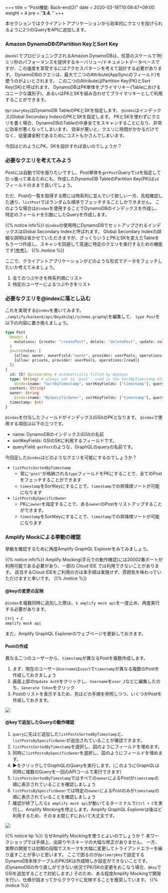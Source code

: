 +++
title = "Post機能: Back-end(2)"
date = 2020-03-18T10:09:47+09:00
weight = 4
pre = "<b>3.4. </b>"
+++

本セクションではクライアントアプリケーションから効率的にクエリを投げられるように2つのQueryをAPIに追加します。

### Amazon DynamoDBのPartition KeyとSort Key
`@model`でプロビジョニングされるAmazon DynamoDBは、任意のスケールで1桁ミリ秒のパフォーマンスを提供するキーバリュー/ドキュメントデータベースですが、この速度を享受するにはアクセスパターンを考えて設計する必要があります。
DynamoDBのクエリは、最大で二つのAttribute(AppSyncのフィールド)を使うのがよいとされます。
この二つのAttributeはPartition Key(PK)とSort Key(SK)と呼ばれます。
DynamoDBはPK単体をプライマリキー(Tableにおけるユニークな識別子)、あるいはPKとSKを組み合わせてプライマリキーとして利用することができます。

`@primaryKey`はDynamoDB TableのPKとSKを指定します。
`@index`はインデックス(Global Secondary Index)のPKとSKを指定します。
PKとSKを使わずにクエリを書く場合、DynamoDBのTableの中身全てをスキャンすることになり、非常に効率が悪くなってしまいます。
効率が悪いと、クエリに時間がかかるだけでなく、従量課金制であるためにコストもかさんでしまいます。

今回はどのようにPK、SKを設計すれば良いのでしょうか？

### 必要なクエリを考えてみよう
Postには自動でIDを振りたいですし、Post単体を`getPost`Queryで`id`を指定して引っ張って来るためにも、作成したDynamoDB TableのPartition Key(PK)は`id`フィールドのままで良いでしょう。

ただ、Postの一覧を取得する際には時系列に並んでいて欲しい一方、先程確認した通り、`listPost`ではランダムな順序でフェッチすることしかできません。
このような場合は`@index`を使用することでDynamoDBのインデックスを作成し、特定のフィールドを引数にしたQueryを作成します。

{{% notice info%}}
`@index`の使用時にDynamoDBでセットアップされるインデックスはGlobal Secondary Indexと呼ばれます。
Global Secondary Indexの詳細な説明は省かせていただきますが、ざっくりいうとPKとSKを変えたTableをもう一つ作成し、スキャンを回避して高速に特定のクエリを実行するための機能です[[参考](https://docs.aws.amazon.com/ja_jp/amazondynamodb/latest/developerguide/GSI.html)]。
{{% /notice %}}

ここで、クライアントアプリケーションがどのような形式でデータをフェッチしたいか考えてみましょう。

1. 全てのつぶやきを時系列順にリスト
1. 特定のユーザーによるつぶやきをリスト

### 必要なクエリを@indexに落とし込む

これを実現する`@index`を書いてみます。
`./amplify/backend/api/BoyakiGql/schema.graphql`を編集して、
`type Post`を以下の内容に置き換えましょう。

```graphql
type Post
  @model (
    mutations: {create: "createPost", delete: "deletePost", update: null}
  )
  @auth(rules: [
    {allow: owner, ownerField:"owner", provider: userPools, operations:[read, create, delete]}
    {allow: private, provider: userPools, operations:[read]}
  ])
{
  id: ID! @primaryKey # automatically filled by AppSync
  type: String! # always set to 'post'. used in the SortByTimestamp GSI
    @index(name: "SortByTimestamp", sortKeyFields: ["timestamp"], queryField: "listPostsSortedByTimestamp")
  content: String!
  owner: String
    @index(name: "BySpecificOwner", sortKeyFields: ["timestamp"], queryField: "listPostsBySpecificOwner")
  timestamp: Int!
}
```

`@index`を付与したフィールドがインデックス(GSI)のPKとなります。
`@index`で使用する項目は以下の三つです。

- name: DynamoDBのインデックス(GSI)の名前
- sortKeyFields: GSIのSKに利用するフィールドです。
- queryField: `getPost`のような、GraphQLのqueryの名前です。

今回足した`@index`はどのようなクエリを可能にするのでしょうか？

- `listPostsSortedByTimestamp`
  - 常に`"post"`が格納される`type`フィールドをPKにすることで、全てのPostをフェッチすることができます
  - `timestamp`をSortKeyにすることで、`timestamp`での昇降順ソートが可能になります
- `listPostsBySpecificOwner`
  - PKに`owner`を指定することで、ある`owner`のPostをリストアップすることができます。
  - `timestamp`をSortKeyにすることで、`timestamp`での昇降順ソートが可能になります

### Amplify Mockによる挙動の確認
挙動を確認するために再度Amplify GraphQL Explorerをみてみましょう。

{{% notice info%}}
Amplify Mocking(手元での動作確認)には20002番ポートが利用可能である必要があり、一部の Cloud IDE では利用できないことがあります。
該当するCloud IDEをご利用の方は本手順は実施せず、雰囲気を味わっていただけますと幸いです。
{{% /notice %}}

#### @keyの変更の反映
`@index`を複数同時に追加した際は、`$ amplify mock api`を一度止め、再度実行する必要があります。

```bash
Ctrl + C
amplify mock api
```

また、Amplify GraphQL Explorerのウェブページを更新しておきます。

#### Postの作成
異なる二つのユーザーから、`timestamp`が異なるPostを複数作成します。

1. まず、現在のユーザー(`Username`は`user`)で`timestamp`が異なる複数のPostを作成しておきましょう
1. 画面上部の`Update Auth`をクリックし、`Username`を`user_2`などに編集したのち、`Generate Token`をクリック
1. Postのリストを表示するため、先ほどの手順を参照しつつ、いくつかPostを作成しておきます。

![](/images/30_mock/graphql_change_auth.png)

#### @keyで追加したQueryの動作確認

1. `query`に先ほど追加した`listPostsSortedByTimestamp`と、`listPostsBySpecificOwner`が追加されていることが確認できます。
1. `listPostsSortedByTimestamp`を選択し、図のようにフィールドを埋めます。
1. 同時に`listPostsBySpecificOwner`を選択し、図のようにフィールドを埋めます。
1. **▶︎**をクリックしてGraphQLのQueryを実行します。(このようにGraphQLは同時に複数のQueryを一回のAPIコールで実行できます)
1. `listPostsSortedByTimestamp`ではすべての`owner`によるPostが`timestamp`の順に表示されていることを確認しましょう
1. `listPostsBySpecificOwner`では特定の`owner`によるPostのみが`timestamp`の順に表示されていることを確認しましょう
1. 確認が終了したら`$ amplify mock api`が動いてるターミナルで`Ctrl + C`を実行し、Amplify Mockingを停止します。Amplify GraphQL Explorerは後ほど利用するため、そのまま閉じずにおいて大丈夫です。

![](/images/30_mock/key.png)

{{% notice tip %}}
なぜAmplify Mockingを使うとよいのでしょうか？
本ワークショップでは手順上、出戻りやスキーマの大幅な修正がありません。
一方、実際の開発では初期の段階でスキーマを大幅に変更してトライアンドエラーを繰り返すことが多いと思います。
ここで困るのが`@primaryKey`で設定するDynamoDB本体テーブルのPK/SKは作成時しか設定ができないことです。
(DynamoDBの作り直しができない状況でPK/SKの変更をおこなう場合、`@key`でGSIを追加することで対処します。)
そのため、ある程度Amplify Mockingで開発を行い、仕様が固まってからクラウドに反映することを推奨しています。
{{% /notice %}}